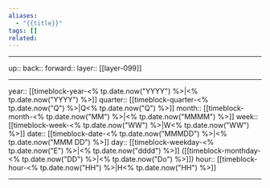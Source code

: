 ```yaml
---
aliases:
  - "{{title}}"
tags: []
related:
---
```




***

up:: 
back:: 
forward:: 
layer:: [[layer-099]]

***

year:: [[timeblock-year-<% tp.date.now("YYYY") %>|<% tp.date.now("YYYY") %>]]
quarter:: [[timeblock-quarter-<% tp.date.now("Q") %>|Q<% tp.date.now("Q") %>]]
month:: [[timeblock-month-<% tp.date.now("MM") %>|<% tp.date.now("MMMM") %>]]
week:: [[timeblock-week-<% tp.date.now("WW") %>|W<% tp.date.now("WW") %>]]
date:: [[timeblock-date-<% tp.date.now("MMMDD") %>|<% tp.date.now("MMM DD") %>]]
day:: [[timeblock-weekday-<% tp.date.now("E") %>|<% tp.date.now("dddd") %>]] ([[timeblock-monthday-<% tp.date.now("DD") %>|<% tp.date.now("Do") %>]])
hour:: [[timeblock-hour-<% tp.date.now("HH") %>|H<% tp.date.now("HH") %>]]

***
